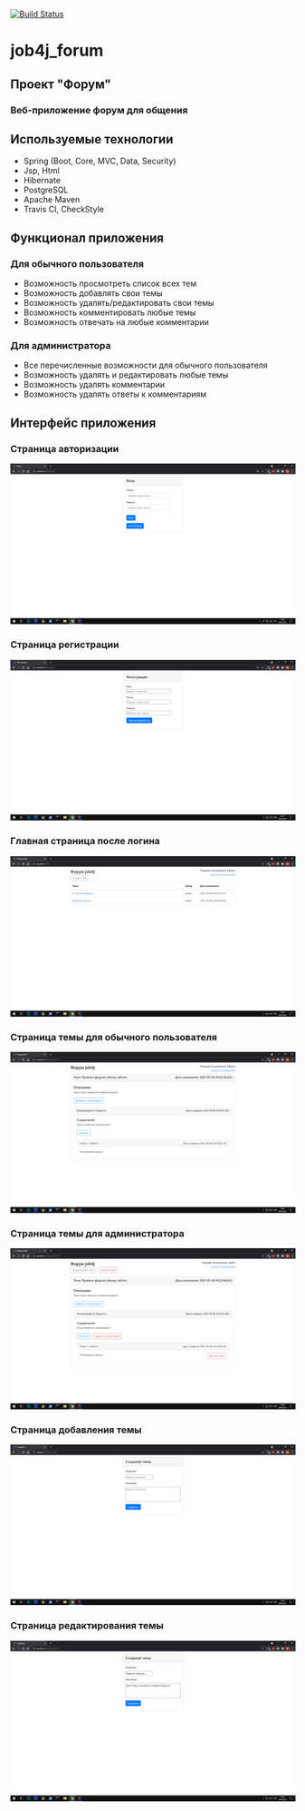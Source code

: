 [![Build Status](https://travis-ci.org/npabllla/job4j_forum.svg?branch=main)](https://travis-ci.org/npabllla/job4j_forum)
# job4j_forum
## Проект "Форум"
### Веб-приложение форум для общения
## Используемые технологии
* Spring (Boot, Core, MVC, Data, Security)
* Jsp, Html
* Hibernate
* PostgreSQL
* Apache Maven
* Travis CI, CheckStyle
## Функционал приложения
### Для обычного пользователя
* Возможность просмотреть список всех тем
* Возможность добавлять свои темы
* Возможность удалять/редактировать свои темы
* Возможность комментировать любые темы
* Возможность отвечать на любые комментарии
### Для администратора
* Все перечисленные возможности для обычного пользователя
* Возможность удалять и редактировать любые темы
* Возможность удалять комментарии
* Возможность удалять ответы к комментариям
## Интерфейс приложения
### Страница авторизации
![ScreenShot](images/LoginPage.png)
### Страница регистрации
![ScreenShot](images/RegPage.png)
### Главная страница после логина
![ScreenShot](images/MainPageForNonAdmin.png)
### Страница темы для обычного пользователя
![ScreenShot](images/TopicPageForNonAdmin.png)
### Страница темы для администратора
![ScreenShot](images/TopicPageForAdmin.png)
### Страница добавления темы
![ScreenShot](images/AddTopicPage.png)
### Страница редактирования темы
![ScreenShot](images/EditTopicOnlyForAdmins.png)